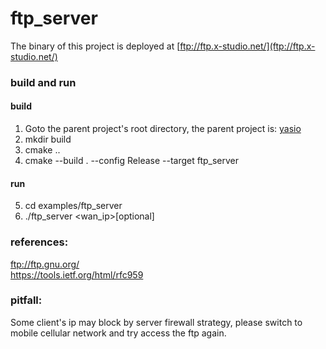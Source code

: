 # ftp_server

The binary of this project is deployed at [ftp://ftp.x-studio.net/](ftp://ftp.x-studio.net/)

### build and run
#### build
1. Goto the parent project's root directory, the parent project is: [yasio](https://github.com/simdsoft/yasio)  
2. mkdir build  
3. cmake ..  
4. cmake --build . --config Release --target ftp_server  
#### run
5. cd examples/ftp_server  
6. ./ftp_server <path-to-wwwroot> <wan_ip>[optional]  
  
### references:  
ftp://ftp.gnu.org/  
https://tools.ietf.org/html/rfc959  

### pitfall:  
Some client's ip may block by server firewall strategy, please switch to mobile cellular network and try access the ftp again.
